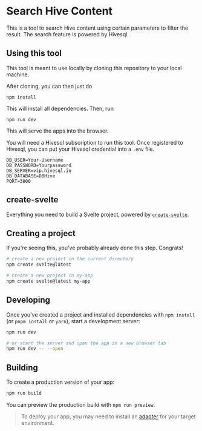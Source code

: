 # Search Hive Content

This is a tool to search Hive content using certain parameters to filter the result. The search feature is powered by Hivesql.

## Using this tool

This tool is meant to use locally by cloning this repository to your local machine.

After cloning, you can then just do 

`npm install`

This will install all dependencies. Then, run

`npm run dev`

This will serve the apps into the browser.

You will need a Hivesql subscription to run this tool. Once registered to Hivesql, you can put your Hivesql credential into a `.env` file.

```
DB_USER=Your-Username
DB_PASSWORD=Yourpassword
DB_SERVER=vip.hivesql.io
DB_DATABASE=DBHive
PORT=3000

```

## create-svelte

Everything you need to build a Svelte project, powered by [`create-svelte`](https://github.com/sveltejs/kit/tree/main/packages/create-svelte).

## Creating a project

If you're seeing this, you've probably already done this step. Congrats!

```bash
# create a new project in the current directory
npm create svelte@latest

# create a new project in my-app
npm create svelte@latest my-app
```

## Developing

Once you've created a project and installed dependencies with `npm install` (or `pnpm install` or `yarn`), start a development server:

```bash
npm run dev

# or start the server and open the app in a new browser tab
npm run dev -- --open
```

## Building

To create a production version of your app:

```bash
npm run build
```

You can preview the production build with `npm run preview`.

> To deploy your app, you may need to install an [adapter](https://kit.svelte.dev/docs/adapters) for your target environment.
